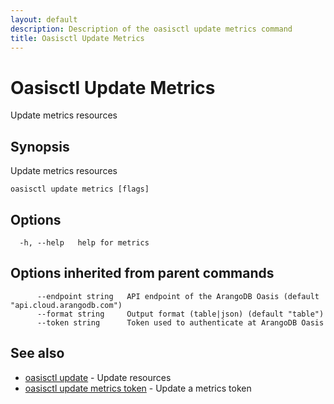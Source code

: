 ```yaml
---
layout: default
description: Description of the oasisctl update metrics command
title: Oasisctl Update Metrics
---
```

# Oasisctl Update Metrics

Update metrics resources

## Synopsis

Update metrics resources

```
oasisctl update metrics [flags]
```

## Options

```
  -h, --help   help for metrics
```

## Options inherited from parent commands

```
      --endpoint string   API endpoint of the ArangoDB Oasis (default "api.cloud.arangodb.com")
      --format string     Output format (table|json) (default "table")
      --token string      Token used to authenticate at ArangoDB Oasis
```

## See also

* [oasisctl update](oasisctl-update.html)	 - Update resources
* [oasisctl update metrics token](oasisctl-update-metrics-token.html)	 - Update a metrics token

